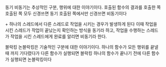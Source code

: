 동기 비동기는 추상적인 구분, 행위에 대한 이야기이다. 
호출된 함수의 결과를 호출한 쪽 호출된 쪽 모두 신경쓰면 동기
호출된 쪽에서만 신경쓰면 비동기이다

\+ 하나의 스레드에서 다른 스레드로 작업을 시키는 경우가 발생하게 된다 이때 작업을 시킨 스레드가 작업이 끝났는지 확인하는 방식을 동기라 하고, 작업을 수행하는 스레드가 작업을 시킨 스레드에게 완료를 알리면 비동기라 한다.

블락킹 논블락킹은 기술적인 구분에 대한 이야기이다.
하나의 함수가 모든 행위를 끝낼 때 까지 기다렸다가 다른 함수가 실행되면 블락킹
하나의 함수가 끝나기 전에 다른 함수가 실행되면 논블락킹이다